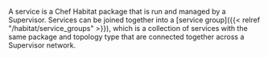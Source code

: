 A service is a Chef Habitat package that is run and managed by a Supervisor. Services can be joined together into a [service group]({{< relref "/habitat/service_groups" >}}), which is a collection of services with the same package and topology type that are connected together across a Supervisor network.

